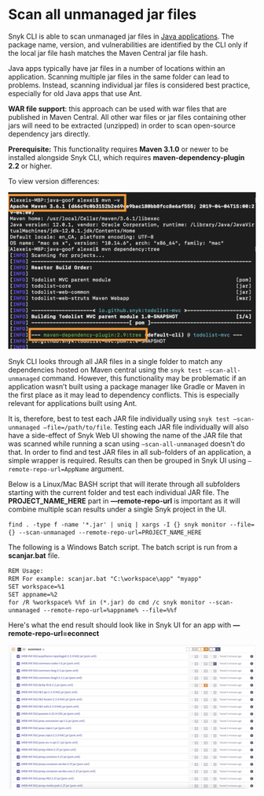 # Scan all unmanaged jar files

Snyk CLI is able to scan unmanaged jar files in [Java applications](https://support.snyk.io/hc/en-us/articles/360003817357-Snyk-for-Java-Gradle-Maven-). The package name, version, and vulnerabilities are identified by the CLI only if the local jar file hash matches the Maven Central jar file hash.

Java apps typically have jar files in a number of locations within an application. Scanning multiple jar files in the same folder can lead to problems. Instead, scanning individual jar files is considered best practice, especially for old Java apps that use Ant.

**WAR file support**: this approach can be used with war files that are published in Maven Central. All other war files or jar files containing other jars will need to be extracted \(unzipped\) in order to scan open-source dependency jars directly.

**Prerequisite:** This functionality requires **Maven 3.1.0** or newer to be installed alongside Snyk CLI, which requires **maven-dependency-plugin 2.2** or higher.

To view version differences:

![](../../.gitbook/assets/untitled__1_.png)

Snyk CLI looks through all JAR files in a single folder to match any dependencies hosted on Maven central using the `snyk test —scan-all-unmanaged` command. However, this functionality may be problematic if an application wasn’t built using a package manager like Gradle or Maven in the first place as it may lead to dependency conflicts. This is especially relevant for applications built using Ant.

It is, therefore, best to test each JAR file individually using `snyk test —scan-unmanaged —file=/path/to/file`. Testing each JAR file individually will also have a side-effect of Snyk Web UI showing the name of the JAR file that was scanned while running a scan using `—scan-all-unmanaged` doesn't do that. In order to find and test JAR files in all sub-folders of an application, a simple wrapper is required. Results can then be grouped in Snyk UI using `—remote-repo-url=AppName` argument.

Below is a Linux/Mac BASH script that will iterate through all subfolders starting with the current folder and test each individual JAR file. The **PROJECT\_NAME\_HERE** part in **—remote-repo-url** is important as it will combine multiple scan results under a single Snyk project in the UI.

```text
find . -type f -name '*.jar' | uniq | xargs -I {} snyk monitor --file={} --scan-unmanaged --remote-repo-url=PROJECT_NAME_HERE
```

The following is a Windows Batch script. The batch script is run from a **scanjar.bat** file.

```text
REM Usage:    
REM For example: scanjar.bat "C:\workspace\app" "myapp" 
SET workspace=%1 
SET appname=%2 
for /R %workspace% %%f in (*.jar) do cmd /c snyk monitor --scan-unmanaged --remote-repo-url=%appname% --file=%%f
```

Here's what the end result should look like in Snyk UI for an app with **—remote-repo-url=econnect**

![](../../.gitbook/assets/untitled.png)


